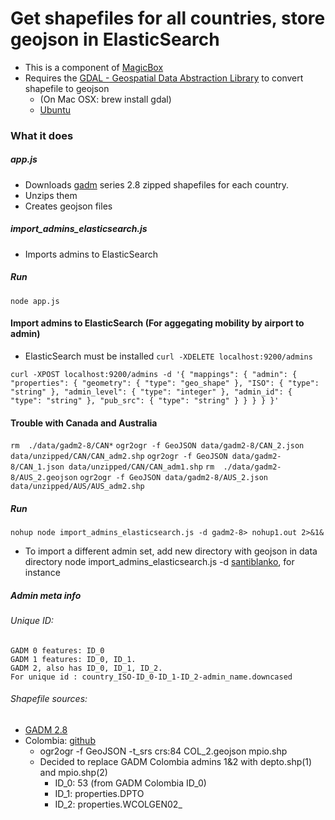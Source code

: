 # Get shapefiles for all countries, store geojson in ElasticSearch
- This is a component of [MagicBox](https://github.com/unicef/magicbox/wiki)
- Requires the [GDAL - Geospatial Data Abstraction Library](http://www.gdal.org/) to convert shapefile to geojson
    - (On Mac OSX: brew install gdal)
    - [Ubuntu](http://www.sarasafavi.com/installing-gdalogr-on-ubuntu.html)

### What it does

##### app.js

- Downloads [gadm](http://gadm.org) series 2.8 zipped shapefiles for each country.
- Unzips them
- Creates geojson files

##### import_admins_elasticsearch.js
- Imports admins to ElasticSearch


##### Run
    node app.js


#### Import admins to ElasticSearch (For aggegating mobility by airport to admin)
- ElasticSearch must be installed
`curl -XDELETE localhost:9200/admins`

`curl -XPOST localhost:9200/admins -d '{
  "mappings": {
    "admin": {
      "properties": {
        "geometry": {
          "type": "geo_shape"
        },
        "ISO": {
          "type": "string"
        },
        "admin_level": {
          "type": "integer"
        },
        "admin_id": {
          "type": "string"
        },
        "pub_src": {
          "type": "string"
        }
      }
    }
  }
}'
`
#### Trouble with Canada and Australia
`rm  ./data/gadm2-8/CAN*`
`ogr2ogr -f GeoJSON data/gadm2-8/CAN_2.json data/unzipped/CAN/CAN_adm2.shp`
`ogr2ogr -f GeoJSON data/gadm2-8/CAN_1.json data/unzipped/CAN/CAN_adm1.shp`
`rm  ./data/gadm2-8/AUS_2.geojson`
`ogr2ogr -f GeoJSON data/gadm2-8/AUS_2.json data/unzipped/AUS/AUS_adm2.shp`

##### Run
    nohup node import_admins_elasticsearch.js -d gadm2-8> nohup1.out 2>&1&

- To import a different admin set, add new directory with geojson in data directory
    node import_admins_elasticsearch.js -d <name of directory>
[santiblanko](https://github.com/santiblanko/colombia.geojson), for instance


##### Admin meta info

###### Unique ID:
    GADM 0 features: ID_0
    GADM 1 features: ID_0, ID_1.
    GADM 2, also has ID_0, ID_1, ID_2.
    For unique id : country_ISO-ID_0-ID_1-ID_2-admin_name.downcased

###### Shapefile sources:
- [GADM 2.8](http://biogeo.ucdavis.edu/data/gadm2.8/shp/)
- Colombia: [github](http://github.com/santiblanko/colombia.geojson)
  - ogr2ogr -f GeoJSON -t_srs crs:84 COL_2.geojson mpio.shp
  - Decided to replace GADM Colombia admins 1&2 with depto.shp(1) and mpio.shp(2)
    - ID_0: 53 (from GADM Colombia ID_0)
    - ID_1: properties.DPTO
    - ID_2: properties.WCOLGEN02_
